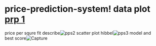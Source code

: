 # price-prediction-system! data plot [prp 1](https://user-images.githubusercontent.com/82870495/181072145-a018194a-fcff-4f57-b009-c2a499b5075d.JPG)
price per squre fit describe![pps2](https://user-images.githubusercontent.com/82870495/181072396-9656dc4d-8147-479d-9c4e-00fb9e417aeb.JPG)
scatter plot hibbel![pps3](https://user-images.githubusercontent.com/82870495/181072600-99a01487-6f70-43cf-8eb8-c0c778acaa27.JPG)
model and best score![Capture](https://user-images.githubusercontent.com/82870495/181072958-cab91c05-f552-41e5-8525-6e827babfbc6.JPG)
